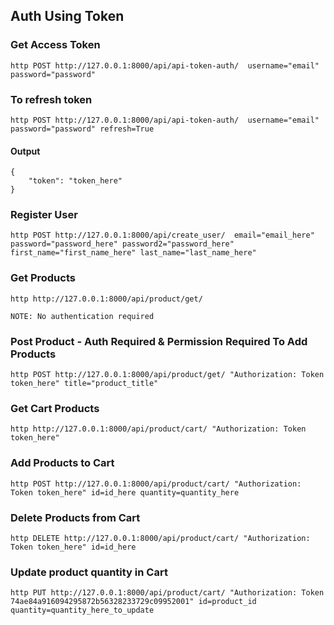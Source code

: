 ## Auth Using Token

### Get Access Token
```
http POST http://127.0.0.1:8000/api/api-token-auth/  username="email" password="password"
```

### To refresh token
```
http POST http://127.0.0.1:8000/api/api-token-auth/  username="email" password="password" refresh=True
```

#### Output
```
{
    "token": "token_here"
}
```

### Register User
```
http POST http://127.0.0.1:8000/api/create_user/  email="email_here" password="password_here" password2="password_here" first_name="first_name_here" last_name="last_name_here"
```

### Get Products
``` 
http http://127.0.0.1:8000/api/product/get/
```
`NOTE: No authentication required`

### Post Product - Auth Required & Permission Required To Add Products
```
http POST http://127.0.0.1:8000/api/product/get/ "Authorization: Token token_here" title="product_title"
```

### Get Cart Products
```
http http://127.0.0.1:8000/api/product/cart/ "Authorization: Token token_here"
```

### Add Products to Cart
```
http POST http://127.0.0.1:8000/api/product/cart/ "Authorization: Token token_here" id=id_here quantity=quantity_here
```

### Delete Products from Cart
```
http DELETE http://127.0.0.1:8000/api/product/cart/ "Authorization: Token token_here" id=id_here
```

### Update product quantity in Cart
```
http PUT http://127.0.0.1:8000/api/product/cart/ "Authorization: Token 74ae84a916094295872b56328233729c09952001" id=product_id quantity=quantity_here_to_update
```